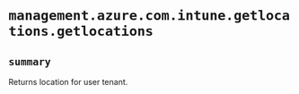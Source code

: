 # `management.azure.com.intune.getlocations.getlocations`

## `summary`
Returns location for user tenant.


